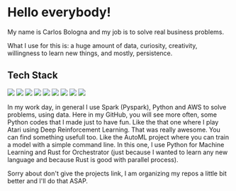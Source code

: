 # Hello everybody! 

My name is Carlos Bologna and my job is to solve real business problems. 

What I use for this is: a huge amount of data, curiosity, creativity, willingness to learn new things, and mostly, persistence.

## Tech Stack

![](https://img.shields.io/badge/BigData-Spark-informational?style=for-the-badge&logo=apache%20spark&logoColor=white&color=blue)
![](https://img.shields.io/badge/BigData-Hive-informational?style=for-the-badge&logo=apache%20hive&logoColor=white&color=blue)
![](https://img.shields.io/badge/AI-Scikit-Learn-informational?style=for-the-badge&logo=scikit-learn&logoColor=white&color=blue)
![](https://img.shields.io/badge/AI-Pytorch-informational?style=for-the-badge&logo=pytorch&logoColor=white&color=blue)
![](https://img.shields.io/badge/Code-Python-informational?style=for-the-badge&logo=python&logoColor=white&color=blue)
![](https://img.shields.io/badge/Code-R-informational?style=for-the-badge&logo=r&logoColor=white&color=blue)
![](https://img.shields.io/badge/Deploy-Docker-informational?style=for-the-badge&logo=docker&logoColor=white&color=blue)
![](https://img.shields.io/badge/Deploy-Kubernetes-informational?style=for-the-badge&logo=kubernetes&logoColor=white&color=blue)
![](https://img.shields.io/badge/Cloud-AWS-informational?style=for-the-badge&logo=amazon%20aws&logoColor=white&color=blue)


In my work day, in general I use Spark (Pyspark), Python and AWS to solve problems, using data. Here in my GitHub, you will see more often, some Python codes that I made just to have fun. Like the that one where I play Atari using Deep Reinforcement Learning. That was really awesome.
You can find something usefull too. Like the AutoML project where you can train a model with a simple command line. In this one, I use Python for Machine Learning and Rust for Orchestrator (just because I wanted to learn any new language and because Rust is good with parallel process).

Sorry about don't give the projects link, I am organizing my repos a little bit better and I'll do that ASAP.

